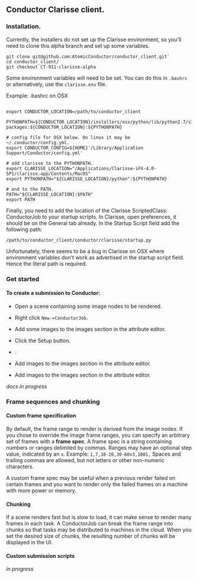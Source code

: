 
## Conductor Clarisse client.



### Installation. 

Currently, the installers do not set up the Clarisse environment, so you'll need to clone this alpha branch and set up some variables.

```
git clone git@github.com:AtomicConductor/conductor_client.git`
cd conductor_client/
git checkout CT-911-clarisse-alpha
```

Some environment variables will need to be set. You can do this in `.bashrc` or alternatively, use the `clarisse.env` file.

Example: .bashrc  on OSX

```

export CONDUCTOR_LOCATION=/path/to/conductor_client

PYTHONPATH=${CONDUCTOR_LOCATION}/installers/osx/python/lib/python2.7/site-packages:${CONDUCTOR_LOCATION}:${PYTHONPATH}
 
# config file for OSX below. On linux it may be ~/.conductor/config.yml.
export CONDUCTOR_CONFIG=${HOME}'/Library/Application Support/Conductor/config.yml'

# add clarisse to the PYTHONPATH.
export CLARISSE_LOCATION="/Applications/Clarisse-iFX-4.0-SP1/clarisse.app/Contents/MacOS"
export PYTHONPATH="${CLARISSE_LOCATION}/python":${PYTHONPATH}

# and to the PATH.
PATH="${CLARISSE_LOCATION}:$PATH"
export PATH
```

Finally, you need to add the location of the Clarisse ScriptedClass: ConductorJob to your startup scripts. 
In Clarisse, open preferences, it should be on the General tab already. In the Startup Script field add the following path: 

```
/path/to/conductor_client/conductor/clarisse/startup.py
```

Unfortunately, there seems to be a bug in Clarisse on OSX where environment variables don't work as advertised in the startup script field. Hence the literal path is required. 
 
### Get started

#### To create a submission to Conductor:

* Open a scene containing some image nodes to be rendered.

* Right click `New->ConductorJob`.
* Add some images to the images section in the attribute editor.
* Click the Setup button.
* .
* Add images to the images section in the attribute editor.
* Add images to the images section in the attribute editor.

*docs in progress*


### Frame sequences and chunking


#### Custom frame specification
By default, the frame range to render is derived from the image nodes. If you chose to override the image frame ranges, you can specify an arbitrary set of frames with a **frame spec**. A frame spec is a string containing numbers or ranges delimited by commas. Ranges may have an optional step value, indicated by an `x`. Example: `1,7,10-20,30-60x3,1001,` Spaces and trailing commas are allowed, but not letters or other non-numeric characters.

A custom frame spec may be useful when a previous render failed on certain frames and you want to render only the failed frames on a machine with more power or memory.

#### Chunking
If a scene renders fast but is slow to load, it can make sense to render many frames in each task. A ConductorJob can break the frame range into chunks so that tasks may be distributed to machines in the cloud. When you set the desired size of chunks, the resulting number of chunks will be displayed in the UI.

#### Custom submission scripts

*in progress*









